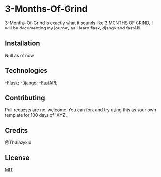 # 3-Months-Of-Grind

3-Months-Of-Grind is exactly what it sounds like 3 MONTHS OF GRIND, I will be documenting my journey as I learn flask, django and fastAPI

## Installation

Null as of now

## Technologies

-[Flask](https://flask.palletsprojects.com/en/2.1.x/);
-[Django](https://www.djangoproject.com/);
-[FastAPI](https://fastapi.tiangolo.com/);

## Contributing
Pull requests are not welcome. You can fork and try using this as your own template for 100 days of 'XYZ'.

## Credits

@Th3lazykid

## License
[MIT](https://choosealicense.com/licenses/mit/)
